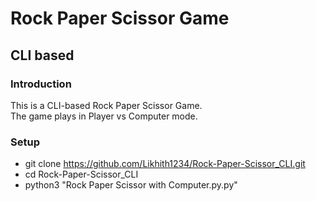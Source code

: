 # Rock Paper Scissor Game
## CLI based

### Introduction
This is a CLI-based Rock Paper Scissor Game.  
The game plays in Player vs Computer mode.

### Setup
* git clone https://github.com/Likhith1234/Rock-Paper-Scissor_CLI.git  
* cd Rock-Paper-Scissor_CLI  
* python3 "Rock Paper Scissor with Computer.py.py"
